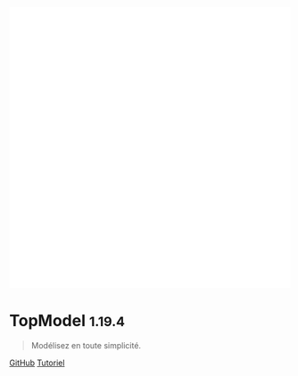 ![logo](./media/IconDark.svg)

# TopModel <small>1.19.4</small>

> Modélisez en toute simplicité.

[GitHub](https://github.com/klee-contrib/topmodel)
[Tutoriel](/getting-started/00_getting_started.md)
